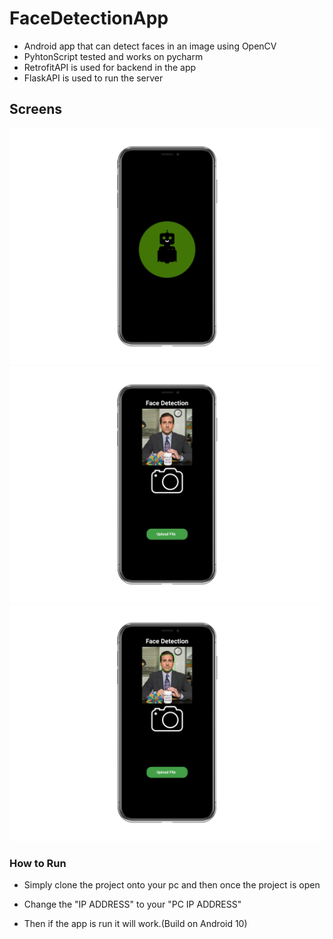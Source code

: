# FaceDetectionApp
-  Android app that can detect faces in an image using OpenCV
-  PyhtonScript tested and works on pycharm 
-  RetrofitAPI is used for backend in the app
-  FlaskAPI is used to run the server

## Screens

![Image1](1.png)
![Image2](image2.png)
![Image3](image3.png)

### How to Run 

- Simply clone the project onto your pc and then once the project is open 
- Change the "IP ADDRESS" to your "PC IP ADDRESS"

- Then if the app is run it will work.(Build on Android 10)
